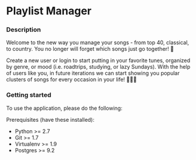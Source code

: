 # Playlist Manager

### Description

Welcome to the new way you manage your songs - from top 40, classical, to country. You no longer will forget which songs just go together! :raised_hands:

Create a new user or login to start putting in your favorite tunes, organized by genre, or mood (i.e. roadtrips, studying, or lazy Sundays). With the help of users like you, in future iterations we can start showing you popular clusters of songs for every occasion in your life! :tada::tada::tada:

### Getting started

To use the application, please do the following:

Prerequisites (have these installed):
- Python >= 2.7
- Git >= 1.7
- Virtualenv >= 1.9
- Postgres >= 9.2